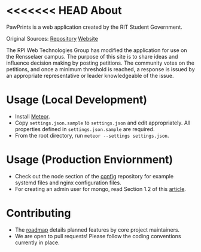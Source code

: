 <<<<<<< HEAD
About
=========

PawPrints is a web application created by the RIT Student Government. 

Original Sources:
[Repository](https://github.com/ritstudentgovernment/petitions)
[Website](https://www.sg.rit.edu/)

The RPI Web Technologies Group has modified the application for use on the Rensselaer campus. 
The purpose of this site is to share ideas and influence decision making by posting petitions. The community votes on the petitions, and once a minimum threshold is reached, a response is issued by an appropriate representative or leader knowledgeable of the issue.

Usage (Local Development)
=========================

- Install [Meteor].
- Copy `settings.json.sample` to `settings.json` and edit appropriately. All properties defined in `settings.json.sample` are required.
- From the root directory, run `meteor --settings settings.json`.

Usage (Production Enviornment)
==============================

- Check out the node section of the [config] repository for example systemd files and nginx configuration files.
- For creating an admin user for mongo, read Section 1.2 of this [article].

Contributing
============

- The [roadmap] details planned features by core project maintainers.
- We are open to pull requests! Please follow the coding conventions currently in place.


[Node]:http://nodejs.org/
[Meteor]:https://www.meteor.com/
[roadmap]:https://trello.com/b/b6Kyx395/petition-roadmap
[config]:https://github.com/ritstudentgovernment/config
[article]:https://gentlenode.com/journal/meteor-1-deploy-and-manage-a-meteor-application-on-ubuntu-with-nginx/1
